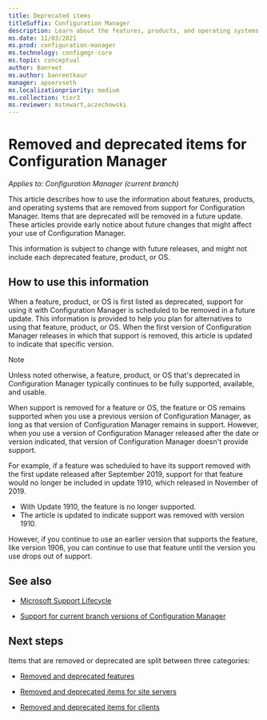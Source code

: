 ```yaml
---
title: Deprecated items
titleSuffix: Configuration Manager
description: Learn about the features, products, and operating systems that Configuration Manager no longer supports.
ms.date: 11/03/2021
ms.prod: configuration-manager
ms.technology: configmgr-core
ms.topic: conceptual
author: Banreet
ms.author: banreetkaur
manager: apoorvseth
ms.localizationpriority: medium
ms.collection: tier3
ms.reviewer: mstewart,aczechowski
---
```


# Removed and deprecated items for Configuration Manager

*Applies to: Configuration Manager (current branch)*

This article describes how to use the information about features, products, and operating systems that are removed from support for Configuration Manager. Items that are deprecated will be removed in a future update. These articles provide early notice about future changes that might affect your use of Configuration Manager.

This information is subject to change with future releases, and might not include each deprecated feature, product, or OS.

## How to use this information

When a feature, product, or OS is first listed as deprecated, support for using it with Configuration Manager is scheduled to be removed in a future update. This information is provided to help you plan for alternatives to using that feature, product, or OS. When the first version of Configuration Manager releases in which that support is removed, this article is updated to indicate that specific version.

> [!NOTE]
> Unless noted otherwise, a feature, product, or OS that's deprecated in Configuration Manager typically continues to be fully supported, available, and usable.

When support is removed for a feature or OS, the feature or OS remains supported when you use a previous version of Configuration Manager, as long as that version of Configuration Manager remains in support. However, when you use a version of Configuration Manager released after the date or version indicated, that version of Configuration Manager doesn't provide support.

For example, if a feature was scheduled to have its support removed with the first update released after September 2019, support for that feature would no longer be included in update 1910, which released in November of 2019.

- With Update 1910, the feature is no longer supported.
- The article is updated to indicate support was removed with version 1910.

However, if you continue to use an earlier version that supports the feature, like version 1906, you can continue to use that feature until the version you use drops out of support.

## See also

- [Microsoft Support Lifecycle](/lifecycle/)

- [Support for current branch versions of Configuration Manager](../../../servers/manage/current-branch-versions-supported.md)

## Next steps

Items that are removed or deprecated are split between three categories:

- [Removed and deprecated features](removed-and-deprecated-cmfeatures.md)

- [Removed and deprecated items for site servers](removed-and-deprecated-server.md)

- [Removed and deprecated items for clients](removed-and-deprecated-client.md)
